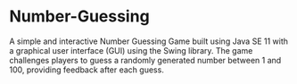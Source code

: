 # Number-Guessing
A simple and interactive Number Guessing Game built using Java SE 11 with a graphical user interface (GUI) using the Swing library. The game challenges players to guess a randomly generated number between 1 and 100, providing feedback after each guess.